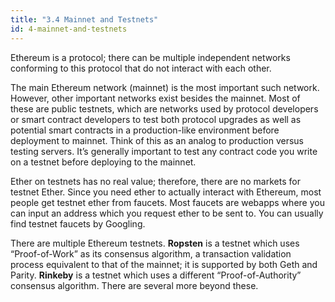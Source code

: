 ```yaml
---
title: "3.4 Mainnet and Testnets"
id: 4-mainnet-and-testnets
---
```


Ethereum is a protocol; there can be multiple independent networks conforming to this protocol that do not interact with each other.

The main Ethereum network (mainnet) is the most important such network. However, other important networks exist besides the mainnet. Most of these are public testnets, which are networks used by protocol developers or smart contract developers to test both protocol upgrades as well as potential smart contracts in a production-like environment before deployment to mainnet. Think of this as an analog to production versus testing servers. It’s generally important to test any contract code you write on a testnet before deploying to the mainnet.

Ether on testnets has no real value; therefore, there are no markets for testnet Ether. Since you need ether to actually interact with Ethereum, most people get testnet ether from faucets. Most faucets are webapps where you can input an address which you request ether to be sent to. You can usually find testnet faucets by Googling.

There are multiple Ethereum testnets. **Ropsten** is a testnet which uses “Proof-of-Work” as its consensus algorithm, a transaction validation process equivalent to that of the mainnet; it is supported by both Geth and Parity. **Rinkeby** is a testnet which uses a different “Proof-of-Authority” consensus algorithm. There are several more beyond these.
